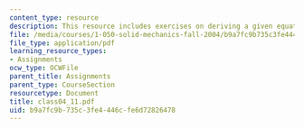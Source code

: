 ```yaml
---
content_type: resource
description: This resource includes exercises on deriving a given equation.
file: /media/courses/1-050-solid-mechanics-fall-2004/b9a7fc9b735c3fe4446cfe6d72826478_class04_11.pdf
file_type: application/pdf
learning_resource_types:
- Assignments
ocw_type: OCWFile
parent_title: Assignments
parent_type: CourseSection
resourcetype: Document
title: class04_11.pdf
uid: b9a7fc9b-735c-3fe4-446c-fe6d72826478
---
```

